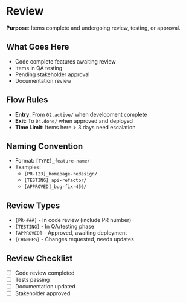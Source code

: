 # Review

**Purpose**: Items complete and undergoing review, testing, or approval.

## What Goes Here

- Code complete features awaiting review
- Items in QA testing
- Pending stakeholder approval
- Documentation review

## Flow Rules

- **Entry**: From `02.active/` when development complete
- **Exit**: To `04.done/` when approved and deployed
- **Time Limit**: Items here > 3 days need escalation

## Naming Convention

- Format: `[TYPE]_feature-name/`
- Examples:
  - `[PR-123]_homepage-redesign/`
  - `[TESTING]_api-refactor/`
  - `[APPROVED]_bug-fix-456/`

## Review Types

- `[PR-###]` - In code review (include PR number)
- `[TESTING]` - In QA/testing phase
- `[APPROVED]` - Approved, awaiting deployment
- `[CHANGES]` - Changes requested, needs updates

## Review Checklist

- [ ] Code review completed
- [ ] Tests passing
- [ ] Documentation updated
- [ ] Stakeholder approved
